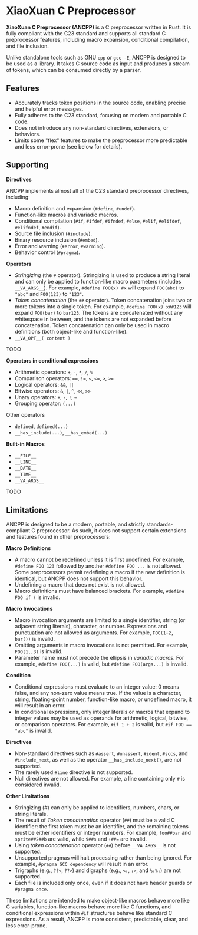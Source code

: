 # XiaoXuan C Preprocessor

**XiaoXuan C Preprocessor (ANCPP)** is a C preprocessor written in Rust. It is fully compliant with the C23 standard and supports all standard C preprocessor features, including macro expansion, conditional compilation, and file inclusion.

Unlike standalone tools such as GNU `cpp` or `gcc -E`, ANCPP is designed to be used as a library. It takes C source code as input and produces a stream of tokens, which can be consumed directly by a parser.

## Features

- Accurately tracks token positions in the source code, enabling precise and helpful error messages.
- Fully adheres to the C23 standard, focusing on modern and portable C code.
- Does not introduce any non-standard directives, extensions, or behaviors.
- Limits some "flex" features to make the preprocessor more predictable and less error-prone (see below for details).

## Supporting

**Directives**

ANCPP implements almost all of the C23 standard preprocessor directives, including:

- Macro definition and expansion (`#define`, `#undef`).
- Function-like macros and variadic macros.
- Conditional compilation (`#if`, `#ifdef`, `#ifndef`, `#else`, `#elif`, `#elifdef`, `#elifndef`, `#endif`).
- Source file inclusion (`#include`).
- Binary resource inclusion (`#embed`).
- Error and warning (`#error`, `#warning`).
- Behavior control (`#pragma`).

**Operators**

- _Stringizing_ (the `#` operator). Stringizing is used to produce a string literal and can only be applied to function-like macro parameters (includes `__VA_ARGS__`). For example, `#define FOO(x) #x` will expand `FOO(abc)` to `"abc"` and `FOO(123)` to `"123"`.
- _Token concatenation_ (the `##` operator). Token concatenation joins two or more tokens into a single token. For example, `#define FOO(x) x##123` will expand `FOO(bar)` to `bar123`. The tokens are concatenated without any whitespace in between, and the tokens are not expanded before concatenation. Token concatenation can only be used in macro definitions (both object-like and function-like).
- `__VA_OPT__( content )`

TODO

**Operators in conditional expressions**

- Arithmetic operators: `+`, `-`, `*`, `/`, `%`
- Comparison operators: `==`, `!=`, `<`, `<=`, `>`, `>=`
- Logical operators: `&&`, `||`
- Bitwise operators: `&`, `|`, `^`, `<<`, `>>`
- Unary operators: `+`, `-`, `!`, `~`
- Grouping operator: `(...)`

Other operators

- `defined`, `defined(...)`
- `__has_include(...)`, `__has_embed(...)`

**Built-in Macros**

- `__FILE__`
- `__LINE__`
- `__DATE__`
- `__TIME__`
- `__VA_ARGS__`

TODO

## Limitations

ANCPP is designed to be a modern, portable, and strictly standards-compliant C preprocessor. As such, it does not support certain extensions and features found in other preprocessors:

**Macro Definitions**

- A macro cannot be redefined unless it is first undefined. For example, `#define FOO 123` followed by another `#define FOO ...` is not allowed. Some preprocessors permit redefining a macro if the new definition is identical, but ANCPP does not support this behavior.
- Undefining a macro that does not exist is not allowed.
- Macro definitions must have balanced brackets. For example, `#define FOO if (` is invalid.

**Macro Invocations**

- Macro invocation arguments are limited to a single identifier, string (or adjacent string literals), character, or number. Expressions and punctuation are not allowed as arguments. For example, `FOO(1+2, bar())` is invalid.
- Omitting arguments in macro invocations is not permitted. For example, `FOO(1,,3)` is invalid.
- Parameter name must not precede the ellipsis in _variadic macros_. For example, `#define FOO(...)` is valid, but `#define FOO(args...)` is invalid.

**Condition**

- Conditional expressions must evaluate to an integer value: 0 means false, and any non-zero value means true. If the value is a character, string, floating-point number, function-like macro, or undefined macro, it will result in an error.
- In conditional expressions, only integer literals or macros that expand to integer values may be used as operands for arithmetic, logical, bitwise, or comparison operators. For example, `#if 1 + 2` is valid, but `#if FOO == "abc"` is invalid.

**Directives**

- Non-standard directives such as `#assert`, `#unassert`, `#ident`, `#sccs`, and `#include_next`, as well as the operator `__has_include_next()`, are not supported.
- The rarely used `#line` directive is not supported.
- Null directives are not allowed. For example, a line containing only `#` is considered invalid.

**Other Limitations**

- Stringizing (#) can only be applied to identifiers, numbers, chars, or string literals.
- The result of _Token concatenation_ operator (`##`) must be a valid C identifier: the first token must be an identifier, and the remaining tokens must be either identifiers or integer numbers. For example, `foo##bar` and `sprite##2##b` are valid, while `9##s` and `+##=` are invalid.
- Using _token concatenation_ operator (`##`) before `__VA_ARGS__` is not supported.
- Unsupported pragmas will halt processing rather than being ignored. For example, `#pragma GCC dependency` will result in an error.
- Trigraphs (e.g., `??<`, `??>`) and digraphs (e.g., `<:`, `:>`, and `%:%:`) are not supported.
- Each file is included only once, even if it does not have header guards or `#pragma once`.

These limitations are intended to make object-like macros behave more like C variables, function-like macros behave more like C functions, and conditional expressions within `#if` structures behave like standard C expressions. As a result, ANCPP is more consistent, predictable, clear, and less error-prone.
